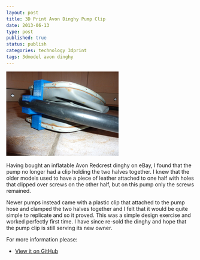 ```yaml
--- 
layout: post 
title: 3D Print Avon Dinghy Pump Clip
date: 2013-06-13
type: post 
published: true 
status: publish
categories: technology 3dprint
tags: 3dmodel avon dinghy
---
```


<a href="/assets/avonpumpclip.jpg"><img src="/assets/avonpumpclip_300.jpg" class="image-right" alt="Avon Pump Clip"></a>

Having bought an inflatable Avon Redcrest dinghy on eBay, I found that
the pump no longer had a clip holding the two halves together. I knew
that the older models used to have a piece of leather attached to one
half with holes that clipped over screws on the other half, but on this
pump only the screws remained.

<!--more-->

Newer pumps instead came with a plastic clip that attached to the pump
hose and clamped the two halves together and I felt that it would be
quite simple to replicate and so it proved. This was a simple design
exercise and worked perfectly first time. I have since re-sold the
dinghy and hope that the pump clip is still serving its new owner.

For more information please:

   * [View it on GitHub](https://github.com/chrisjrob/avonpumpclip)
